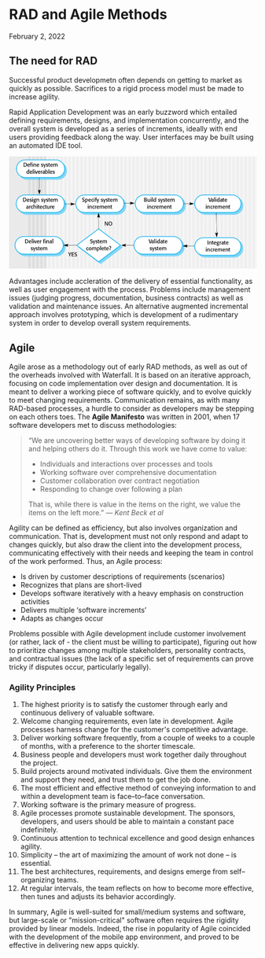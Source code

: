 # RAD and Agile Methods
February 2, 2022

## The need for RAD
Successful product developmetn often depends on getting to market as quickly as possible. Sacrifices to a rigid process model must be made to increase agility.

Rapid Application Development was an early buzzword which entailed defining requirements, designs, and implementation concurrently, and the overall system is developed as a series of increments, ideally with end users providing feedback along the way. User interfaces may be built using an automated IDE tool.

![Model of Incremental Development](../images/inc-model.png)

Advantages include accleration of the delivery of essential functionality, as well as user engagement with the process. Problems include management issues (judging progress, documentation, business contracts) as well as validation and maintenance issues. An alternative augmented incremental approach involves prototyping, which is development of a rudimentary system in order to develop overall system requirements.

## Agile
Agile arose as a methodology out of early RAD methods, as well as out of the overheads involved with Waterfall. It is based on an iterative approach, focusing on code implementation over design and documentation. It is meant to deliver a working piece of software quickly, and to evolve quickly to meet changing requirements. Communication remains, as with many RAD-based processes, a hurdle to consider as developers may be stepping on each others toes. The **Agile Manifesto** was written in 2001, when 17 software developers met to discuss methodologies:

> “We are uncovering better ways of developing software by doing it and helping others do it. Through this work we have come to value:
>- Individuals and interactions over processes and tools
>- Working software over comprehensive documentation
>- Customer collaboration over contract negotiation
>- Responding to change over following a plan
>
>That is, while there is value in the items on the right, we value the items on the left more.”
&mdash; <cite>Kent Beck et al</cite>

Agility can be defined as efficiency, but also involves organization and communication. That is, development must not only respond and adapt to changes quickly, but also draw the client into the development process, communicating effectively with their needs and keeping the team in control of the work performed. Thus, an Agile process:
- Is driven by customer descriptions of requirements (scenarios)
- Recognizes that plans are short-lived
- Develops software iteratively with a heavy emphasis on construction activities
- Delivers multiple ‘software increments’
- Adapts as changes occur

Problems possible with Agile development include customer involvement (or rather, lack of - the client must be willing to participate), figuring out how to prioritize changes among multiple stakeholders, personality contracts, and contractual issues (the lack of a specific set of requirements can prove tricky if disputes occur, particularly legally).

### Agility Principles
1. The highest priority is to satisfy the customer through early and continuous delivery of valuable software.
2. Welcome changing requirements, even late in development. Agile processes harness change for the customer's competitive advantage. 
3. Deliver working software frequently, from a couple of weeks to a couple of months, with a preference to the shorter timescale. 
4. Business people and developers must work together daily throughout the project.  
5. Build projects around motivated individuals. Give them the environment and support they need, and trust them to get the job done. 
6. The most efficient and effective method of conveying information to and within a development team is face–to–face conversation.
7. Working software is the primary measure of progress. 
8. Agile processes promote sustainable development. The sponsors, developers, and users should be able to maintain a constant pace indefinitely.  
9. Continuous attention to technical excellence and good design enhances agility.  
10. Simplicity – the art of maximizing the amount of work not done – is essential.  
11. The best architectures, requirements, and designs emerge from self–organizing teams. 
12. At regular intervals, the team reflects on how to become more effective, then tunes and adjusts its behavior accordingly.

In summary, Agile is well-suited for small/medium systems and software, but large-scale or "mission-critical" software often requires the rigidity provided by linear models. Indeed, the rise in popularity of Agile coincided with the development of the mobile app environment, and proved to be effective in delivering new apps quickly.